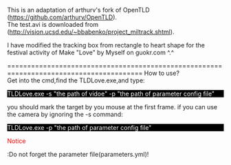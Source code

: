 This is an adaptation of arthurv's fork of OpenTLD (https://github.com/arthurv/OpenTLD).</br>
The test.avi is downloaded from (http://vision.ucsd.edu/~bbabenko/project_miltrack.shtml).

I have modified the tracking box from rectangle to heart shape for the festival activity of <a src="http://www.guokr.com/post/588130/">Make "Love" by Myself</a> on guokr.com ^.^

========================================================================================
How to use?</br>
Get into the cmd,find the TLDLove.exe,and type:
<p style="background-color:black;color:white">TLDLove.exe -s "the path of vidoe" -p "the path of parameter config file"</p>
you should mark the target by you mouse at the first frame.
if you can use the camera by ignoring the -s command:
<p style="background-color:black;color:white">TLDLove.exe -p "the path of parameter config file"</p>

<p style="color:red;">Notice</p>:Do not forget the parameter file(parameters.yml)!
